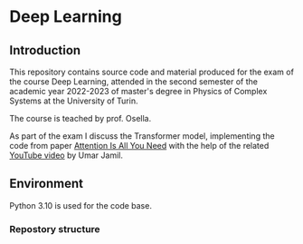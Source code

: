 # Deep Learning
## Introduction
This repository contains source code and material produced for the exam of the course Deep Learning, attended in the second semester of the academic year 2022-2023 of master's degree in Physics of Complex Systems at the University of Turin.

The course is teached by prof. Osella.

As part of the exam I discuss the Transformer model, implementing the code from paper [Attention Is All You Need](https://arxiv.org/abs/1706.03762) with the help of the related [YouTube video](https://www.youtube.com/watch?v=ISNdQcPhsts) by Umar Jamil.

## Environment
Python 3.10 is used for the code base.

### Repostory structure
